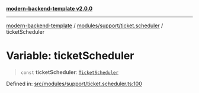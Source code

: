 [**modern-backend-template v2.0.0**](../../../../README.md)

***

[modern-backend-template](../../../../modules.md) / [modules/support/ticket.scheduler](../README.md) / ticketScheduler

# Variable: ticketScheduler

> `const` **ticketScheduler**: [`TicketScheduler`](../classes/TicketScheduler.md)

Defined in: [src/modules/support/ticket.scheduler.ts:100](https://github.com/maemreyo/saas-4cus-nodejs/blob/1a77de11cd6eaefe66c31c7f5de281673fc25ce5/src/modules/support/ticket.scheduler.ts#L100)
